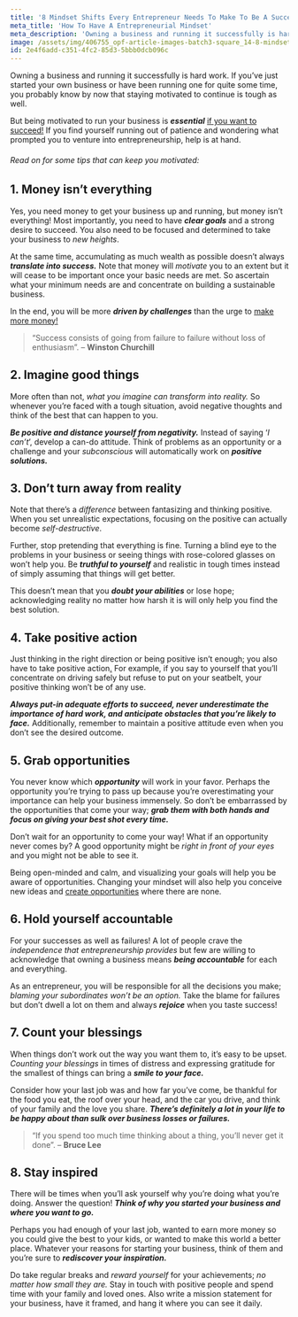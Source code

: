 ```yaml
---
title: '8 Mindset Shifts Every Entrepreneur Needs To Make To Be A Success'
meta_title: 'How To Have A Entrepreneurial Mindset'
meta_description: 'Owning a business and running it successfully is hard work. If you’ve just started your own business or have been running one for quite some time, you probably know by now that staying motivated to continue is tough as well.'
image: /assets/img/406755_opf-article-images-batch3-square_14-8-mindset-shifts-every-entrepreneur-needs-to-make-to-be-a-success.png
id: 2e4f6add-c351-4fc2-85d3-5bbb0dcb096c
---
```

Owning a business and running it successfully is hard work. If you’ve just started your own business or have been running one for quite some time, you probably know by now that staying motivated to continue is tough as well.<span id="more-30474"></span>

But being motivated to run your business is <em><strong>essential</strong></em> [if you want to succeed!](https://www.oneparkfinancial.com/blog/6-things-entrepreneurs-differently) If you find yourself running out of patience and wondering what prompted you to venture into entrepreneurship, help is at hand.
<h6>Read on for some tips that can keep you motivated:</h6>

<h2><b>1. Money isn’t everything</b></h2>
Yes, you need money to get your business up and running, but money isn’t everything! Most importantly, you need to have <em><strong>clear goals</strong></em> and a strong desire to succeed. You also need to be focused and determined to take your business to <em>new heights</em>.

At the same time, accumulating as much wealth as possible doesn’t always <em><strong>translate into success.</strong></em> Note that money will <em>motivate</em> you to an extent but it will cease to be important once your basic needs are met. So ascertain what your minimum needs are and concentrate on building a sustainable business.

In the end, you will be more <strong><em>driven by challenges</em></strong> than the urge to [make more money!](https://www.oneparkfinancial.com/about-us)
<blockquote>“Success consists of going from failure to failure without loss of enthusiasm”. – <strong>Winston Churchill</strong></blockquote>
<h2><b>2. Imagine good things</b></h2>
More often than not, <em>what you imagine can transform into reality.</em> So whenever you’re faced with a tough situation, avoid negative thoughts and think of the best that can happen to you.

<em><strong>Be positive and distance yourself from negativity.</strong></em> Instead of saying ‘<em>I can’t</em>’, develop a can-do attitude. Think of problems as an opportunity or a challenge and your <em>subconscious</em> will automatically work on <em><strong>positive solutions.</strong></em>

<h2><b>3. Don’t turn away from reality</b></h2>
Note that there’s a <em>difference</em> between fantasizing and thinking positive. When you set unrealistic expectations, focusing on the positive can actually become <em>self-destructive</em>.

Further, stop pretending that everything is fine. Turning a blind eye to the problems in your business or seeing things with rose-colored glasses on won’t help you. Be <em><strong>truthful to yourself</strong></em> and realistic in tough times instead of simply assuming that things will get better.

This doesn’t mean that you <em><strong>doubt your abilities</strong></em> or lose hope; acknowledging reality no matter how harsh it is will only help you find the best solution.

<h2><b>4. Take positive action</b></h2>
Just thinking in the right direction or being positive isn’t enough; you also have to take positive action<a href="http://addicted2success.com/life/10-actions-you-can-take-that-will-dramatically-change-your-life/">.</a> For example, if you say to yourself that you’ll concentrate on driving safely but refuse to put on your seatbelt, your positive thinking won’t be of any use.

<em><strong>Always put-in adequate efforts to succeed, never underestimate the importance of hard work, and anticipate obstacles that you’re likely to face.</strong></em> Additionally, remember to maintain a positive attitude even when you don’t see the desired outcome.

<h2><b>5. Grab opportunities</b></h2>
You never know which <em><strong>opportunity</strong></em> will work in your favor. Perhaps the opportunity you’re trying to pass up because you’re overestimating your importance can help your business immensely. So don’t be embarrassed by the opportunities that come your way; <em><strong>grab them with both hands and focus on giving your best shot every time.</strong></em>

Don’t wait for an opportunity to come your way! What if an opportunity never comes by? A good opportunity might be <em>right in front of your eyes</em> and you might not be able to see it.

Being open-minded and calm, and visualizing your goals will help you be aware of opportunities. Changing your mindset will also help you conceive new ideas and [create opportunities](https://www.oneparkfinancial.com/pre-qualification) where there are none.

<center></center>
<h2><b>6. Hold yourself accountable</b></h2>
For your successes as well as failures! A lot of people crave the <em>independence that entrepreneurship provides</em> but few are willing to acknowledge that owning a business means <em><strong>being accountable</strong></em> for each and everything.

As an entrepreneur, you will be responsible for all the decisions you make; <em>blaming your subordinates won’t be an option.</em> Take the blame for failures but don’t dwell a lot on them and always <strong><em>rejoice</em></strong> when you taste success!

<h2><b>7. Count your blessings</b></h2>
When things don’t work out the way you want them to, it’s easy to be upset. <em>Counting your blessings</em> in times of distress and expressing gratitude for the smallest of things can bring a <em><strong>smile to your face.</strong></em>

Consider how your last job was and how far you’ve come, be thankful for the food you eat, the roof over your head, and the car you drive, and think of your family and the love you share. <em><strong>There’s definitely a lot in your life to be happy about than sulk over business losses or failures.</strong></em>
<blockquote>“If you spend too much time thinking about a thing, you’ll never get it done”. – <strong>Bruce Lee</strong></blockquote>
<h2><strong>8. Stay inspired</strong></h2>
There will be times when you’ll ask yourself why you’re doing what you’re doing. Answer the question! <em><strong>Think of why you started your business and where you want to go.</strong></em>

Perhaps you had enough of your last job, wanted to earn more money so you could give the best to your kids, or wanted to make this world a better place. Whatever your reasons for starting your business, think of them and you’re sure to <strong><em>rediscover your inspiration.</em></strong>

Do take regular breaks and <em>reward yourself</em> for your achievements; <em>no matter how small they are.</em> Stay in touch with positive people and spend time with your family and loved ones. Also write a mission statement for your business, have it framed, and hang it where you can see it daily.
